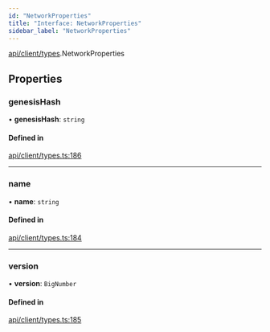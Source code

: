 ```yaml
---
id: "NetworkProperties"
title: "Interface: NetworkProperties"
sidebar_label: "NetworkProperties"
---
```


[api/client/types](../../../../../modules/API/Client/Types/Types.md).NetworkProperties

## Properties

### genesisHash

• **genesisHash**: `string`

#### Defined in

[api/client/types.ts:186](https://github.com/PolymeshAssociation/polymesh-sdk/blob/49a0066c3/src/api/client/types.ts#L186)

___

### name

• **name**: `string`

#### Defined in

[api/client/types.ts:184](https://github.com/PolymeshAssociation/polymesh-sdk/blob/49a0066c3/src/api/client/types.ts#L184)

___

### version

• **version**: `BigNumber`

#### Defined in

[api/client/types.ts:185](https://github.com/PolymeshAssociation/polymesh-sdk/blob/49a0066c3/src/api/client/types.ts#L185)
